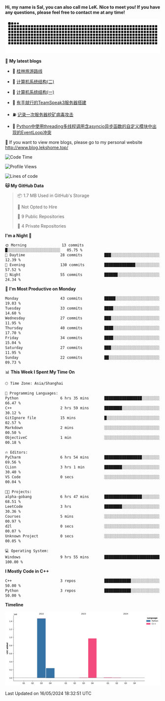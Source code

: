 **Hi, my name is Sal, you can also call me LeK. Nice to meet you! If you have any questions, please feel free to contact me at any time!**

![snake](https://raw.githubusercontent.com/LeKZzzz/LeKZzzz/output/github-contribution-grid-snake.svg)


👀 **My latest blogs**
<!-- BLOG-POST-LIST:START -->
- 🫣 [桂林旅游路线](http://www.blog.lekshome.top/2024/04/28/gui-lin-lu-you-lu-xian/) 

- 🧐 [计算机系统结构&lpar;二&rpar;](http://www.blog.lekshome.top/2024/04/21/ji-suan-ji-xi-tong-jie-gou-er/) 

- 🤖 [计算机系统结构&lpar;一&rpar;](http://www.blog.lekshome.top/2024/04/07/ji-suan-ji-xi-tong-jie-gou-yi/) 

- 📝 [有手就行的TeamSpeak3服务器搭建](http://www.blog.lekshome.top/2024/03/08/teamspeak3-fu-wu-qi-da-jian/) 

- ⛽️ [记录一次服务器挖矿病毒攻击](http://www.blog.lekshome.top/2024/03/08/ji-lu-yi-ci-fu-wu-qi-wa-kuang-bing-du-gong-ji/) 

- 🦣 [Python中使用threading多线程调用含asyncio异步函数的自定义模块中出现的EventLoop冲突](http://www.blog.lekshome.top/2024/03/07/python-zhong-shi-yong-threading-duo-xian-cheng-diao-yong-han-asyncio-yi-bu-han-shu-de-zi-ding-yi-mo-kuai-zhong-chu-xian-de-eventloop-chong-tu/) 
<!-- BLOG-POST-LIST:END -->

🥰 If you want to view more blogs, please go to my personal website http://www.blog.lekshome.top/


<!--START_SECTION:waka-->
![Code Time](http://img.shields.io/badge/Code%20Time-235%20hrs%2047%20mins-blue)

![Profile Views](http://img.shields.io/badge/Profile%20Views-0-blue)

![Lines of code](https://img.shields.io/badge/From%20Hello%20World%20I%27ve%20Written-2.7%20million%20lines%20of%20code-blue)

**🐱 My GitHub Data** 

> 📦 1.7 MB Used in GitHub's Storage 
 > 
> 🚫 Not Opted to Hire
 > 
> 📜 9 Public Repositories 
 > 
> 🔑 4 Private Repositories 
 > 
**I'm a Night 🦉** 

```text
🌞 Morning                13 commits          █░░░░░░░░░░░░░░░░░░░░░░░░   05.75 % 
🌆 Daytime                28 commits          ███░░░░░░░░░░░░░░░░░░░░░░   12.39 % 
🌃 Evening                130 commits         ██████████████░░░░░░░░░░░   57.52 % 
🌙 Night                  55 commits          ██████░░░░░░░░░░░░░░░░░░░   24.34 % 
```
📅 **I'm Most Productive on Monday** 

```text
Monday                   43 commits          █████░░░░░░░░░░░░░░░░░░░░   19.03 % 
Tuesday                  33 commits          ████░░░░░░░░░░░░░░░░░░░░░   14.60 % 
Wednesday                27 commits          ███░░░░░░░░░░░░░░░░░░░░░░   11.95 % 
Thursday                 40 commits          ████░░░░░░░░░░░░░░░░░░░░░   17.70 % 
Friday                   34 commits          ████░░░░░░░░░░░░░░░░░░░░░   15.04 % 
Saturday                 27 commits          ███░░░░░░░░░░░░░░░░░░░░░░   11.95 % 
Sunday                   22 commits          ██░░░░░░░░░░░░░░░░░░░░░░░   09.73 % 
```


📊 **This Week I Spent My Time On** 

```text
🕑︎ Time Zone: Asia/Shanghai

💬 Programming Languages: 
Python                   6 hrs 35 mins       █████████████████░░░░░░░░   66.47 % 
C++                      2 hrs 59 mins       ████████░░░░░░░░░░░░░░░░░   30.12 % 
GitIgnore file           15 mins             █░░░░░░░░░░░░░░░░░░░░░░░░   02.57 % 
Markdown                 2 mins              ░░░░░░░░░░░░░░░░░░░░░░░░░   00.50 % 
ObjectiveC               1 min               ░░░░░░░░░░░░░░░░░░░░░░░░░   00.18 % 

🔥 Editors: 
PyCharm                  6 hrs 54 mins       █████████████████░░░░░░░░   69.56 % 
CLion                    3 hrs 1 min         ████████░░░░░░░░░░░░░░░░░   30.40 % 
VS Code                  0 secs              ░░░░░░░░░░░░░░░░░░░░░░░░░   00.04 % 

🐱‍💻 Projects: 
alpha-gobang             6 hrs 47 mins       █████████████████░░░░░░░░   68.51 % 
LeetCode                 3 hrs               ████████░░░░░░░░░░░░░░░░░   30.36 % 
Courses                  5 mins              ░░░░░░░░░░░░░░░░░░░░░░░░░   00.97 % 
d2l                      0 secs              ░░░░░░░░░░░░░░░░░░░░░░░░░   00.07 % 
Unknown Project          0 secs              ░░░░░░░░░░░░░░░░░░░░░░░░░   00.05 % 

💻 Operating System: 
Windows                  9 hrs 55 mins       █████████████████████████   100.00 % 
```

**I Mostly Code in C++** 

```text
C++                      3 repos             ████████████░░░░░░░░░░░░░   50.00 % 
Python                   3 repos             ████████████░░░░░░░░░░░░░   50.00 % 
```



**Timeline**

![Lines of Code chart](https://raw.githubusercontent.com/LeKZzzz/LeKZzzz/master/assets/bar_graph.png)


 Last Updated on 16/05/2024 18:32:51 UTC
<!--END_SECTION:waka-->
